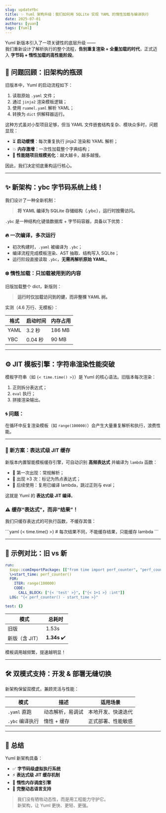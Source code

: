 ```yaml
---
slug: updateYbc
title: ✨ Yuml 架构升级：我们如何用 SQLite 实现 YAML 的惰性加载与编译执行
date: 2025-07-01
authors: [yuan]
tags: [Yuml]
---
```


Yuml 新版本引入了一项关键性的底层升级 ——  
我们重新设计了解析执行的整个流程，**告别重复渲染 + 全量加载的时代**，正式迈入 **字节码 + 惰性加载的高性能阶段**。

<!--truncate-->

## 🧠 问题回顾：旧架构的瓶颈

旧版本中，Yuml 的启动流程如下：

1. 读取原始 `.yaml` 文件；
2. 通过 `jinja2` 渲染模板逻辑；
3. 使用 `ruamel.yaml` 解析 YAML；
4. 转换为 `dict` 供解释器运行。

这种方式虽对小型项目足够，但当 YAML 文件嵌套结构复杂、模块众多时，问题显现：

- ⏳ **启动缓慢**：每次重复执行 jinja2 渲染和 YAML 解析；
- 💥 **内存激增**：一次性加载整个字典结构；
- 🐌 **性能随项目规模劣化**：越大越卡，越多越慢。

因此，我们决定彻底重构运行核心。

---

## ✨ 新架构：ybc 字节码系统上线！

我们设计了一种全新机制：

> **将 YAML 编译为 SQLite 存储结构（.ybc），运行时按需访问。**

`.ybc` 是一种结构化键值数据库 + 字节码容器，具备以下优势：

### 🔥 一次编译，多次运行

- 初次构建时，`.yaml` 被编译为 `.ybc`；
- 编译流程完成模板渲染、AST 抽取、结构写入 SQLite；
- 运行阶段直接读取 `.ybc`，**无需再解析原始 YAML**。

### ❄️ 惰性加载：只加载被用到的内容

旧版加载整个 dict，新版则：

> **运行时仅加载访问到的键，而非整棵 YAML 树。**

实测（4.6 万行、无模板）：

| 格式 | 启动时间 | 内存占用 |
|------|----------|----------|
| YAML | 3.2 秒   | 186 MB   |
| YBC  | 0.04 秒  | 90 MB    |

---

## ⚙️ JIT 模板引擎：字符串渲染性能突破

模板字符串（如 `{< time.time() >}`）是 Yuml 的核心语法。旧版本每次渲染：

1. 正则拆分表达式；
2. `eval` 执行；
3. 拼接渲染输出。

### 🌀 问题：

在循环中反复渲染模板（如 `range(100000)`）会产生大量重复解析和执行，浪费性能。

---

### 🚀 新方案：表达式级 JIT 缓存

新版本内置智能模板缓存引擎，可自动识别 **高频表达式** 并编译为 `lambda` 函数：

- 📌 第一次出现：常规解析；
- 📌 出现 ≥3 次：标记为热点表达式；
- 📌 后续使用：复用已编译 lambda，跳过正则与 eval；

这就是 Yuml 的 **表达式级 JIT 编译**。

### ⚠️ 缓存“表达式”，而非“结果”！

我们只缓存表达式的可执行函数，不缓存其值：

\```yaml
{< time.time() >}  # 每次结果不同，不能缓存结果，只能缓存 lambda
\```

---

## 🧪 示例对比：旧 vs 新

```yaml
run:
  $app::comImportPackage: [["from time import perf_counter", "perf_counter"], {}]
  \>start_time: perf_counter()
  FOR:
    ITER: range(100000)
    CODE:
      CALL_BLOCK: ["{< 'test' >}", ["{< 1+1 >} :int"]]
  LOG: "{< perf_counter() - start_time >}"

test: {}
```

| 模式 | 总耗时 |
|------|--------|
| 旧版 | 1.53s  |
| 新版（含 JIT） | **1.34s** ✔️ |

模板调用越频繁，提速越明显！

---

## 🛠️ 双模式支持：开发 & 部署无缝切换

新架构保留双模式，兼顾灵活与性能：

| 模式 | 描述 | 适用场景 |
|------|------|----------|
| `.yaml` 直跑 | 动态解析，易调试 | 本地开发、快速迭代 |
| `.ybc` 编译执行 | 惰性 + 缓存 | 正式部署、性能敏感 |

---

## 🎯 总结

Yuml 新架构具备：

- ✅ **字节码级虚拟执行系统**
- ⚡ **表达式级 JIT 缓存机制**
- 🧊 **惰性内存调度引擎**
- 🧬 **完整动态语言支持**

> 我们没有牺牲动态性，而是用工程能力守护它。  
> 新架构，让 Yuml 更快、更轻、更强。